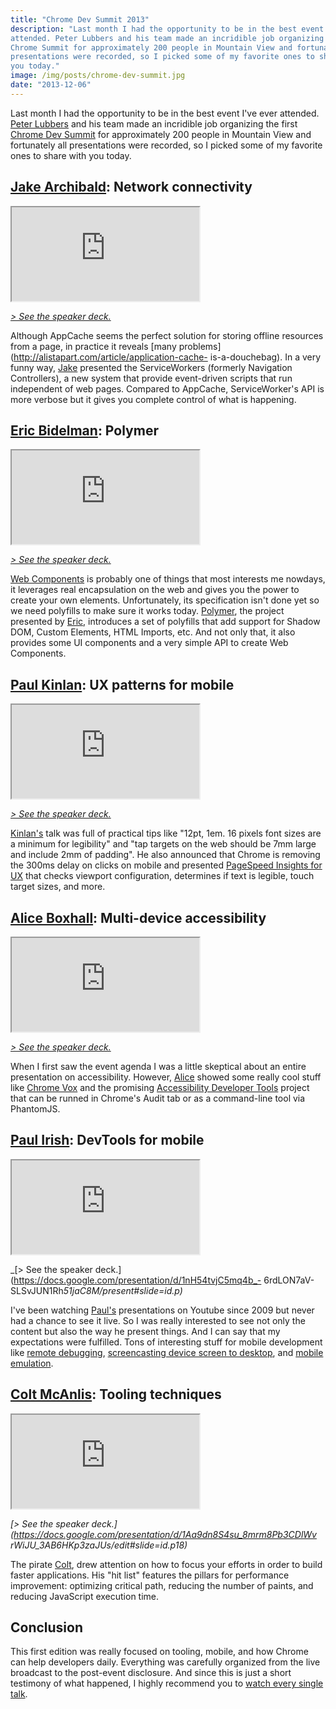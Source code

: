 ```yaml
---
title: "Chrome Dev Summit 2013"
description: "Last month I had the opportunity to be in the best event I've ever
attended. Peter Lubbers and his team made an incridible job organizing the first
Chrome Summit for approximately 200 people in Mountain View and fortunately all
presentations were recorded, so I picked some of my favorite ones to share with
you today."
image: /img/posts/chrome-dev-summit.jpg
date: "2013-12-06"
---
```


Last month I had the opportunity to be in the best event I've ever attended. [Peter Lubbers](https://twitter.com/peterlubbers) and his team made an incridible job organizing the first [Chrome Dev Summit](http://developer.chrome.com/devsummit) for approximately 200 people in Mountain View and fortunately all presentations were recorded, so I picked some of my favorite ones to share with you today.

<!-- more -->

## [Jake Archibald](https://twitter.com/jaffathecake): Network connectivity

<div class="iframe-wrap">
  <iframe src="https://www.youtube.com/embed/Z7sRMg0f5Hk">
  </iframe>
</div>

_[> See the speaker deck.](https://speakerdeck.com/jaffathecake/network-optional)_

Although AppCache seems the perfect solution for storing offline resources from a page, in practice it reveals [many problems](http://alistapart.com/article/application-cache- is-a-douchebag). In a very funny way, [Jake](https://twitter.com/jaffathecake) presented the ServiceWorkers (formerly Navigation Controllers), a new system that provide event-driven scripts that run independent of web pages. Compared to AppCache, ServiceWorker's API is more verbose but it gives you complete control of what is happening.

## [Eric Bidelman](https://twitter.com/ebidel): Polymer

<div class="iframe-wrap">
  <iframe src="https://www.youtube.com/embed/DH1vTVkqCDQ">
  </iframe>
</div>

_[> See the speaker deck.](http://html5-demos.appspot.com/static/cds2013/index.html)_

[Web Components](http://webcomponentsorg.github.io/webcomponents.org/) is probably one of things that most interests me nowdays, it leverages real encapsulation on the web and gives you the power to create your own elements. Unfortunately, its specification isn't done yet so we need polyfills to make sure it works today. [Polymer](http://www.polymer-project.org/), the project presented by [Eric](https://twitter.com/ebidel), introduces a set of polyfills that add support for Shadow DOM, Custom Elements, HTML Imports, etc. And not only that, it also provides some UI components and a very simple API to create Web Components.

## [Paul Kinlan](https://twitter.com/Paul_Kinlan): UX patterns for mobile

<div class="iframe-wrap">
  <iframe src="https://www.youtube.com/embed/j3YbNHtnYo4">
  </iframe>
</div>

_[> See the speaker deck.](http://mobile-ux.appspot.com/)_

[Kinlan's](https://twitter.com/Paul_Kinlan) talk was full of practical tips like "12pt, 1em. 16 pixels font sizes are a minimum for legibility" and "tap targets on the web should be 7mm large and include 2mm of padding". He also announced that Chrome is removing the 300ms delay on clicks on mobile and presented [PageSpeed Insights for UX](https://developers.google.com/speed/pagespeed/insights/?ux=1) that checks viewport configuration, determines if text is legible, touch target sizes, and more.

## [Alice Boxhall](https://twitter.com/alice_boxhall): Multi-device accessibility

<div class="iframe-wrap">
  <iframe src="https://www.youtube.com/embed/E0ojKLzXoZ4">
  </iframe>
</div>

_[> See the speaker deck.](https://docs.google.com/presentation/d/1xKlQZRHyLPXvrTdGkGIumc24bT4_kxRmdqIC_b7fngo/pub?start=false&loop=false&delayms=3000)_

When I first saw the event agenda I was a little skeptical about an entire presentation on accessibility. However, <a href="https://twitter.com/alice_boxhall">Alice</a> showed some really cool stuff like <a href="https://www.youtube.com/watch?v=OKBaTRbi7p8">Chrome Vox</a> and the promising <a href="https://github.com/GoogleChrome/accessibility- developer-tools">Accessibility Developer Tools</a> project that can be runned in Chrome's Audit tab or as a command-line tool via PhantomJS.

## [Paul Irish](https://twitter.com/paul_irish): DevTools for mobile

<div class="iframe-wrap">
  <iframe src="https://www.youtube.com/embed/gZH1d2Co1X0">
  </iframe>
</div>

_[> See the speaker deck.](https://docs.google.com/presentation/d/1nH54tvjC5mq4b_-
6rdLON7aV-SLSvJUN1Rh*51jaC8M/present#slide=id.p)*

I've been watching [Paul's](https://twitter.com/paul_irish) presentations on Youtube since 2009 but never had a chance to see it live. So I was really interested to see not only the content but also the way he present things. And I can say that my expectations were fulfilled. Tons of interesting stuff for mobile development like [remote debugging](http://www.html5rocks.com/en/tutorials/developertools/mobile/), [screencasting device screen to desktop](https://www.youtube.com/watch?v=Q7rEFEMpwe4), and [mobile emulation](https://www.youtube.com/watch?v=z7sTRdSpA04).

## [Colt McAnlis](https://twitter.com/duhroach): Tooling techniques

<div class="iframe-wrap">
  <iframe src="https://www.youtube.com/embed/8MMmg3bDOjc">
  </iframe>
</div>

_[> See the speaker deck.](https://docs.google.com/presentation/d/1Aa9dn8S4su_8mrm8Pb3CDlWv
rWiJU_3AB6HKp3zaJUs/edit#slide=id.p18)_

The pirate [Colt](https://twitter.com/duhroach), drew attention on how to focus your efforts in order to build faster applications. His "hit list" features the pillars for performance improvement: optimizing critical path, reducing the number of paints, and reducing JavaScript execution time.

## Conclusion

This first edition was really focused on tooling, mobile, and how Chrome can help developers daily. Everything was carefully organized from the live broadcast to the post-event disclosure. And since this is just a short testimony of what happened, I highly recommend you to [watch every single talk](https://www.youtube.com/playlist?list=PLOU2XLYxmsIJblRBPqrwisutm3dxoa43P).
